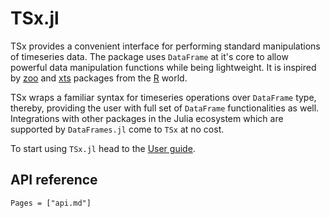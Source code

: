 # TSx.jl

TSx provides a convenient interface for performing standard
manipulations of timeseries data. The package uses `DataFrame` at it's
core to allow powerful data manipulation functions while being
lightweight. It is inspired by
[zoo](https://cran.r-project.org/web/packages/zoo/index.html) and
[xts](https://cran.r-project.org/web/packages/xts/index.html) packages
from the [R](https://www.r-project.org/) world.

TSx wraps a familiar syntax for timeseries operations over `DataFrame`
type, thereby, providing the user with full set of `DataFrame`
functionalities as well. Integrations with other packages in the Julia
ecosystem which are supported by `DataFrames.jl` come to `TSx` at no
cost.

To start using `TSx.jl` head to the [User guide](user_guide.md).

## API reference

```@index
Pages = ["api.md"]
```
